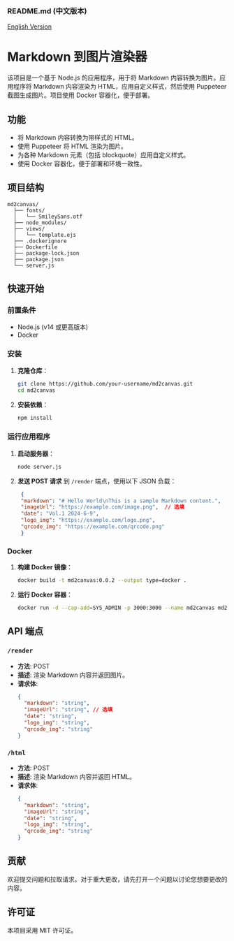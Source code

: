 ### README.md (中文版本)
[English Version](README-EN.md)
# Markdown 到图片渲染器

该项目是一个基于 Node.js 的应用程序，用于将 Markdown 内容转换为图片。应用程序将 Markdown 内容渲染为 HTML，应用自定义样式，然后使用 Puppeteer 截图生成图片。项目使用 Docker 容器化，便于部署。

## 功能

- 将 Markdown 内容转换为带样式的 HTML。
- 使用 Puppeteer 将 HTML 渲染为图片。
- 为各种 Markdown 元素（包括 blockquote）应用自定义样式。
- 使用 Docker 容器化，便于部署和环境一致性。

## 项目结构

```
md2canvas/
  ├── fonts/
  │   └── SmileySans.otf
  ├── node_modules/
  ├── views/
  │   └── template.ejs
  ├── .dockerignore
  ├── Dockerfile
  ├── package-lock.json
  ├── package.json
  └── server.js
```

## 快速开始

### 前置条件

- Node.js (v14 或更高版本)
- Docker

### 安装

1. **克隆仓库**：
   ```sh
   git clone https://github.com/your-username/md2canvas.git
   cd md2canvas
   ```

2. **安装依赖**：
   ```sh
   npm install
   ```

### 运行应用程序

1. **启动服务器**：
   ```sh
   node server.js
   ```

2. **发送 POST 请求** 到 `/render` 端点，使用以下 JSON 负载：
   ```json
    {
    "markdown": "# Hello World\nThis is a sample Markdown content.",
    "imageUrl": "https://example.com/image.png",  // 选填
    "date": "Vol.1 2024-6-9",
    "logo_img": "https://example.com/logo.png",
    "qrcode_img": "https://example.com/qrcode.png"
    }
   ```

### Docker

1. **构建 Docker 镜像**：
   ```sh
   docker build -t md2canvas:0.0.2 --output type=docker .
   ```

2. **运行 Docker 容器**：
   ```sh
   docker run -d --cap-add=SYS_ADMIN -p 3000:3000 --name md2canvas md2canvas:0.0.2
   ```

## API 端点

### `/render`

- **方法**: POST
- **描述**: 渲染 Markdown 内容并返回图片。
- **请求体**:
  ```json
  {
    "markdown": "string",
    "imageUrl": "string", // 选填
    "date": "string",
    "logo_img": "string",
    "qrcode_img": "string"
  }
  ```

### `/html`

- **方法**: POST
- **描述**: 渲染 Markdown 内容并返回 HTML。
- **请求体**:
  ```json
  {
    "markdown": "string",
    "imageUrl": "string", 
    "date": "string",
    "logo_img": "string",
    "qrcode_img": "string"
  }
  ```

## 贡献

欢迎提交问题和拉取请求。对于重大更改，请先打开一个问题以讨论您想要更改的内容。

## 许可证

本项目采用 MIT 许可证。